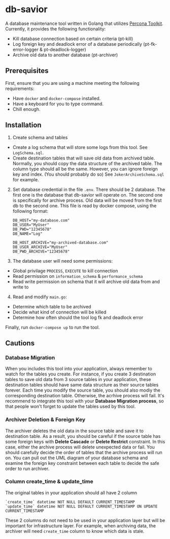# db-savior
A database maintenance tool written in Golang that utilizes [Percona Toolkit](https://www.percona.com/doc/percona-toolkit/LATEST/index.html).
Currently, it provides the following functionality:
- Kill database connection based on certain criteria (pt-kill)
- Log foreign key and deadlock error of a database periodically (pt-fk-error-logger & pt-deadlock-logger)
- Archive old data to another database (pt-archiver)

## Prerequisites

First, ensure that you are using a machine meeting the following requirements:

- Have `docker` and `docker-compose` installed.
- Have a keyboard for you to type command.
- Chill enough.

## Installation
1. Create schema and tables
- Create a log schema that will store some logs from this tool. See `LogSchema.sql`.
- Create destination tables that will save old data from archived table. Normally, you should copy the data structure of the archived table. The column type should all be the same. However, you can ignore foreign key and index. (You should probably do so) See `JokerArchiveSchema.sql` for example.
2. Set database credential in the file `.env`. There should be 2 database. The first one is the database that db-savior will operate on. The second one is specifically for archive process. Old data will be moved from the first db to the second one. This file is read by docker compose, using the following format:
    ```
    DB_HOST="my-database.com"
    DB_USER="MyUser"
    DB_PWD="12345678"
    DB_NAME="Log"

    DB_HOST_ARCHIVE="my-archived-database.com"
    DB_USER_ARCHIVE="MyUser"
    DB_PWD_ARCHIVE="12345678"
    ```
3. The database user will need some permissions:
- Global privilage `PROCESS`, `EXECUTE` to kill connection
- Read permission on `information_schema` & `performance_schema`
- Read write permission on schema that it will archive old data from and write to
4. Read and modify `main.go`:
- Determine which table to be archived
- Decide what kind of connection will be killed
- Determine how often should the tool log fk and deadlock error

Finally, run `docker-compose up` to run the tool.

## Cautions
### Database Migration
When you includes this tool into your application, always remember to watch for the tables you create. For instance, if you create 3 destination tables to save old data from 3 source tables in your application, these destination tables should have same data structure as their source tables forever. Each time you modify the source table, you should also modiy the corresponding destination table. Otherwise, the acrhive process will fail. It's recommend to integrate this tool with your **Database Migration process**, so that people won't forget to update the tables used by this tool.

### Archiver Deletion & Foreign Key
The archiver deletes the old data in the source table and save it to destination table. As a result, you should be careful if the source table has some foreign keys with **Delete Cascade** or **Delete Restrict** constraint. In this case, either the archive process will delete unexpected data or fail. You should carefully decide the order of tables that the archive process will run on. You can pull out the UML diagram of your database schema and examine the foreign key constraint between each table to decide the safe order to run archiver.

### Column create_time & update_time
The original tables in your application should all have 2 column
```
`create_time` datetime NOT NULL DEFAULT CURRENT_TIMESTAMP
`update_time` datetime NOT NULL DEFAULT CURRENT_TIMESTAMP ON UPDATE CURRENT_TIMESTAMP
```
These 2 columns do not need to be used in your application layer but will be important for infrastructure layer. For example, when archiving data, the archiver will need `create_time` column to know which data is stale.

